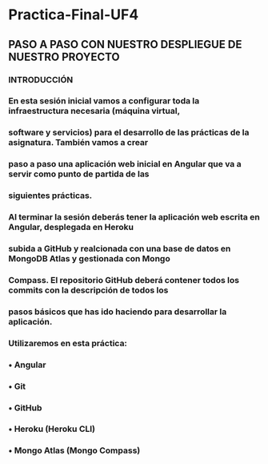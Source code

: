 # Practica-Final-UF4

## PASO A PASO CON NUESTRO DESPLIEGUE DE NUESTRO PROYECTO

### INTRODUCCIÓN

### En esta sesión inicial vamos a configurar toda la infraestructura necesaria (máquina virtual,
### software y servicios) para el desarrollo de las prácticas de la asignatura. También vamos a crear
### paso a paso una aplicación web inicial en Angular que va a servir como punto de partida de las
### siguientes prácticas.

### Al terminar la sesión deberás tener la aplicación web escrita en Angular, desplegada en Heroku
### subida a GitHub y realcionada con una base de datos en MongoDB Atlas y gestionada con Mongo
### Compass. El repositorio GitHub deberá contener todos los commits con la descripción de todos los
### pasos básicos que has ido haciendo para desarrollar la aplicación.
### Utilizaremos en esta práctica:
### • Angular
### • Git
### • GitHub
### • Heroku (Heroku CLI)
### • Mongo Atlas (Mongo Compass)
